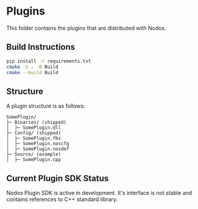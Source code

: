 # Plugins

This folder contains the plugins that are distributed with Nodos.

## Build Instructions
```bash
pip install -r requirements.txt
cmake -S . -B Build
cmake --build Build
```

## Structure
A plugin structure is as follows:

```
SomePlugin/
├─ Binaries/ (shipped)
│  ├─ SomePlugin.dll
├─ Config/ (shipped)
│  ├─ SomePlugin.fbs
│  ├─ SomePlugin.noscfg
│  ├─ SomePlugin.nosdef
├─ Source/ (example)
│  ├─ SomePlugin.cpp
```

## Current Plugin SDK Status

Nodos Plugin SDK is active in development. It's interface is not stable and contains references to C++ standard library.
